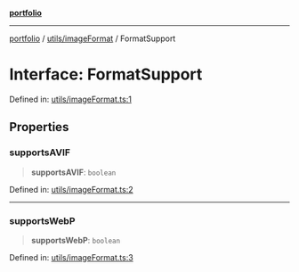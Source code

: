 [**portfolio**](../../../README.md)

***

[portfolio](../../../modules.md) / [utils/imageFormat](../README.md) / FormatSupport

# Interface: FormatSupport

Defined in: [utils/imageFormat.ts:1](https://github.com/tnorlund/Portfolio/blob/a8a17077d8edab9d2ff44a01ebf1c1a86853a01a/portfolio/utils/imageFormat.ts#L1)

## Properties

### supportsAVIF

> **supportsAVIF**: `boolean`

Defined in: [utils/imageFormat.ts:2](https://github.com/tnorlund/Portfolio/blob/a8a17077d8edab9d2ff44a01ebf1c1a86853a01a/portfolio/utils/imageFormat.ts#L2)

***

### supportsWebP

> **supportsWebP**: `boolean`

Defined in: [utils/imageFormat.ts:3](https://github.com/tnorlund/Portfolio/blob/a8a17077d8edab9d2ff44a01ebf1c1a86853a01a/portfolio/utils/imageFormat.ts#L3)
